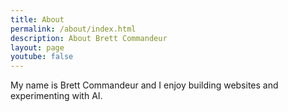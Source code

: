 ```yaml
---
title: About
permalink: /about/index.html
description: About Brett Commandeur
layout: page
youtube: false
---
```


My name is Brett Commandeur and I enjoy building websites and experimenting with AI. 
